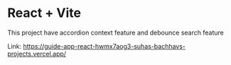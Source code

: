 # React + Vite

This project have accordion context feature and debounce search feature

Link: https://guide-app-react-hwmx7aog3-suhas-bachhavs-projects.vercel.app/
